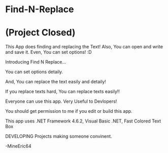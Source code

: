 # Find-N-Replace
# (Project Closed)
This App does finding and replacing the Text! Also, You can open and write and save it. Even, You can set options! :D

Introducing Find N Replace...

You can set options detaily. 

And, You can replace the text easily and detaily! 

If you replace texts hard, You can replace texts easily!!

Everyone can use this app. Very Useful to Devlopers!

You should get permission to me if you edit or build this app.

This app uses .NET Framework 4.6.2, Visual Basic .NET, Fast Colored Text Box

DEVELOPING Projects making someone convinent.

-MineEric64
